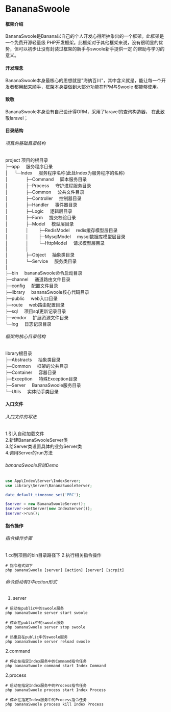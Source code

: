 #  BananaSwoole

#### 框架介绍
BananaSwoole是Banana以自己的个人开发心得所抽象出的一个框架。此框架是一个免费开源轻量级
PHP开发框架。此框架对于其他框架来说，没有很明显的优势，但可以初步让没有封装过框架的新手与swoole新手提供一定
的帮助与学习的意义。<br>

#### 开发理念
BananaSwoole本身最核心的思想就是"海纳百川"，其中含义就是，能让每一个开发者都用起来顺手，框架本身要做到大部分功能在FPM与Swoole
都能够使用。

####  致敬 
BananaSwoole本身没有自己设计得ORM，采用了laravel的查询构造器，
在此致敬laravel；

#### 目录结构

###### 项目的基础目录结构<br>
project  项目的根目录<br>
├─app&nbsp;&nbsp;&nbsp;&nbsp;&nbsp;服务程序目录<br>
│&nbsp;&nbsp;&nbsp;&nbsp;&nbsp;└─Index&nbsp;&nbsp;&nbsp;&nbsp;&nbsp;服务程序名称(此处Index为服务程序的名称)<br>
│&nbsp;&nbsp;&nbsp;&nbsp;&nbsp;&nbsp;&nbsp;&nbsp;&nbsp;&nbsp;&nbsp;&nbsp;&nbsp;&nbsp;├─Command&nbsp;&nbsp;&nbsp;&nbsp;&nbsp;脚本服务目录<br>
│&nbsp;&nbsp;&nbsp;&nbsp;&nbsp;&nbsp;&nbsp;&nbsp;&nbsp;&nbsp;&nbsp;&nbsp;&nbsp;&nbsp;├─Process&nbsp;&nbsp;&nbsp;&nbsp;&nbsp;守护进程服务目录<br>
│&nbsp;&nbsp;&nbsp;&nbsp;&nbsp;&nbsp;&nbsp;&nbsp;&nbsp;&nbsp;&nbsp;&nbsp;&nbsp;&nbsp;├─Common&nbsp;&nbsp;&nbsp;&nbsp;&nbsp;公共文件目录<br>
│&nbsp;&nbsp;&nbsp;&nbsp;&nbsp;&nbsp;&nbsp;&nbsp;&nbsp;&nbsp;&nbsp;&nbsp;&nbsp;&nbsp;├─Controller&nbsp;&nbsp;&nbsp;&nbsp;&nbsp;控制器目录<br>
│&nbsp;&nbsp;&nbsp;&nbsp;&nbsp;&nbsp;&nbsp;&nbsp;&nbsp;&nbsp;&nbsp;&nbsp;&nbsp;&nbsp;├─Handler&nbsp;&nbsp;&nbsp;&nbsp;&nbsp;事件器目录<br>
│&nbsp;&nbsp;&nbsp;&nbsp;&nbsp;&nbsp;&nbsp;&nbsp;&nbsp;&nbsp;&nbsp;&nbsp;&nbsp;&nbsp;├─Logic&nbsp;&nbsp;&nbsp;&nbsp;&nbsp;逻辑层目录<br>
│&nbsp;&nbsp;&nbsp;&nbsp;&nbsp;&nbsp;&nbsp;&nbsp;&nbsp;&nbsp;&nbsp;&nbsp;&nbsp;&nbsp;├─Form&nbsp;&nbsp;&nbsp;&nbsp;&nbsp;提交校验目录<br>
│&nbsp;&nbsp;&nbsp;&nbsp;&nbsp;&nbsp;&nbsp;&nbsp;&nbsp;&nbsp;&nbsp;&nbsp;&nbsp;&nbsp;├─Model&nbsp;&nbsp;&nbsp;&nbsp;&nbsp;模型层目录<br>
│&nbsp;&nbsp;&nbsp;&nbsp;&nbsp;&nbsp;&nbsp;&nbsp;&nbsp;&nbsp;&nbsp;&nbsp;&nbsp;&nbsp;│&nbsp;&nbsp;&nbsp;&nbsp;&nbsp;&nbsp;&nbsp;&nbsp;├─RedisModel&nbsp;&nbsp;&nbsp;&nbsp;&nbsp;redis缓存模型层目录<br>
│&nbsp;&nbsp;&nbsp;&nbsp;&nbsp;&nbsp;&nbsp;&nbsp;&nbsp;&nbsp;&nbsp;&nbsp;&nbsp;&nbsp;│&nbsp;&nbsp;&nbsp;&nbsp;&nbsp;&nbsp;&nbsp;&nbsp;├─MysqlModel&nbsp;&nbsp;&nbsp;&nbsp;&nbsp;mysql数据库模型层目录<br>
│&nbsp;&nbsp;&nbsp;&nbsp;&nbsp;&nbsp;&nbsp;&nbsp;&nbsp;&nbsp;&nbsp;&nbsp;&nbsp;&nbsp;│&nbsp;&nbsp;&nbsp;&nbsp;&nbsp;&nbsp;&nbsp;&nbsp;└─HttpModel&nbsp;&nbsp;&nbsp;&nbsp;&nbsp;请求模型层目录<br>
│&nbsp;&nbsp;&nbsp;&nbsp;&nbsp;&nbsp;&nbsp;&nbsp;&nbsp;&nbsp;&nbsp;&nbsp;&nbsp;&nbsp;│<br>
│&nbsp;&nbsp;&nbsp;&nbsp;&nbsp;&nbsp;&nbsp;&nbsp;&nbsp;&nbsp;&nbsp;&nbsp;&nbsp;&nbsp;├─Object&nbsp;&nbsp;&nbsp;&nbsp;&nbsp;抽象类目录<br>
│&nbsp;&nbsp;&nbsp;&nbsp;&nbsp;&nbsp;&nbsp;&nbsp;&nbsp;&nbsp;&nbsp;&nbsp;&nbsp;&nbsp;└─Service&nbsp;&nbsp;&nbsp;&nbsp;&nbsp;服务类目录<br>
│<br>
├─bin&nbsp;&nbsp;&nbsp;&nbsp;&nbsp;bananaSwoole命令启动目录<br>
├─channel&nbsp;&nbsp;&nbsp;&nbsp;&nbsp;通道路由文件目录<br>
├─config&nbsp;&nbsp;&nbsp;&nbsp;&nbsp;配置文件目录<br>
├─library&nbsp;&nbsp;&nbsp;&nbsp;&nbsp;bananaSwoole核心代码目录<br>
├─public&nbsp;&nbsp;&nbsp;&nbsp;&nbsp;web入口目录<br>
├─route&nbsp;&nbsp;&nbsp;&nbsp;&nbsp;web路由配置目录<br>
├─sql&nbsp;&nbsp;&nbsp;&nbsp;&nbsp;项目sql更新记录目录<br>
├─vendor&nbsp;&nbsp;&nbsp;&nbsp;&nbsp;扩展资源文件目录<br>
└─log&nbsp;&nbsp;&nbsp;&nbsp;&nbsp;日志记录目录<br>

###### 框架的核心目录结构<br>

library根目录<br>
├─Abstracts&nbsp;&nbsp;&nbsp;&nbsp;&nbsp;抽象类目录<br>
├─Common&nbsp;&nbsp;&nbsp;&nbsp;&nbsp;框架的公共目录<br>
├─Container&nbsp;&nbsp;&nbsp;&nbsp;&nbsp;容器目录<br>
├─Exception&nbsp;&nbsp;&nbsp;&nbsp;&nbsp;特殊Exception目录<br>
├─Server&nbsp;&nbsp;&nbsp;&nbsp;&nbsp;BananaSwoole服务目录<br>
└─Utils&nbsp;&nbsp;&nbsp;&nbsp;&nbsp;实体助手类目录<br>

#### 入口文件

###### 入口文件的写法
1.引入自动加载文件<br>
2.新建BananaSwooleServer类<br>
3.给Server类设置具体的业务Server类<br>
4.调用Server的run方法<br>

###### bananaSwoole启动Demo
```php
use App\Index\Server\IndexServer;
use Library\Server\BananaSwooleServer;

date_default_timezone_set('PRC');

$server = new BananaSwooleServer();
$server->setServer(new IndexServer());
$server->run();

```

#### 指令操作

###### 指令操作步骤
1.cd到项目的bin目录路径下
2.执行相关指令操作
```shell script
# 指令格式如下
php bananaSwoole [server] [action] [server] [scrpit]
```

###### 命令启动有3中action形式

1. server
```shell script
# 启动在public中的swoole服务
php bananaSwoole server start swoole

# 停止在public中的swoole服务
php bananaSwoole server stop swoole

# 热重启在public中的swoole服务
php bananaSwoole server reload swoole
```
2.command
```shell script
# 停止在指定Index服务中的Command指令任务
php bananaSwoole command start Index Command
```

2.process
```shell script
# 启动在指定Index服务中的Process指令任务
php bananaSwoole process start Index Process

# 停止在指定Index服务中的Process指令任务
php bananaSwoole process kill Index Process
```
